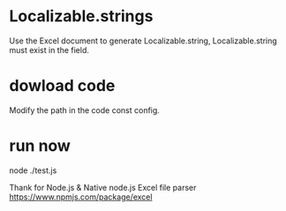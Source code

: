 # Localizable.strings
Use the Excel document to generate Localizable.string, Localizable.string must exist in the field.

# dowload code 
Modify the path in the code const config.


# run now
node ./test.js

Thank for Node.js & Native node.js Excel file parser https://www.npmjs.com/package/excel

